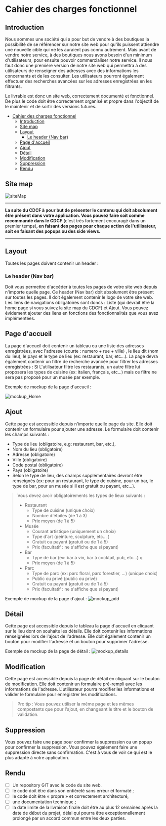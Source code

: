 # Cahier des charges fonctionnel

## Introduction

Nous sommes une société qui a pour but de vendre à des boutiques la possibilité de se référencer sur notre site web pour qu'ils puissent attiendre une nouvelle cible qui ne les auraient pas connu autrement. Mais avant de vendre notre service, à des boutiques nous avons besoin d'un minimum d'utilisateurs, pour ensuite pouvoir commercialiser notre service. Il nous faut donc une première version de notre site web qui permettra à des utilisateurs de renseigner des adresses avec des informations les concernants et de les consulter. Les utilisateurs pourront également effectuer des recherches avancées sur les adresses enregistrées en les filtrants.

Le livrable est donc un site web, correctement documenté et fonctionnel. De plus le code doit être correctement organisé et propre dans l'objectif de le maintenir et de sortir des versions futures.


- [Cahier des charges fonctionnel](#cahier-des-charges-fonctionnel)
  - [Introduction](#introduction)
  - [Site map](#site-map)
  - [Layout](#layout)
    - [Le header (Nav bar)](#le-header-nav-bar)
  - [Page d'accueil](#page-daccueil)
  - [Ajout](#ajout)
  - [Détail](#détail)
  - [Modification](#modification)
  - [Suppression](#suppression)
  - [Rendu](#rendu)


## Site map

![siteMap](./images/CDCF/siteMap.png)


---

**La suite du CDCF à pour but de présenter le contenu qui doit absolument être présent dans votre application. Vous pouvez faire soit comme recommandé dans le CDCF** (c'est très fortement encouragé dans un premier temps)**, en faisant des pages pour chaque action de l'utilisateur, soit en faisant des popups ou des side views.**

---


## Layout
Toutes les pages doivent contenir un header :

### Le header (Nav bar)
Doit vous permettre d'accéder à toutes les pages de votre site web depuis n'importe quelle page. Ce header (Nav bar) doit absolument être présent sur toutes les pages. Il doit également contenir le logo de votre site web. Les liens de navigations obligatoires sont doncs : Liste (qui devrait être la home page si vous suivez la site map du CDCF) et Ajout. Vous pouvez évidement ajouter des liens en fonctions des fonctionnalités que vous avez implémentées.


## Page d'accueil
La page d'accueil doit contenir un tableau ou une liste des adresses enregistrées, avec l'adresse (courte : numero + rue + ville)
, le lieu dit (nom du lieu), le pays et le type de lieu (ex: restaurant, bar, etc...).
La page devra également contenir un filtre de recherche avancée pour filtrer les adresses enregistrées :
Si L'utilisateur filtre les restaurants, un autre filtre lui proposera les types de cuisine (ex: italien, français, etc...) mais ce filtre ne sera pas proposé pour un musée par exemple.

Exemple de mockup de la page d'accueil :

![mockup_Home](./images/CDCF/mockup1.png)

## Ajout
Cette page est accessible depuis n'importe quelle page du site. Elle doit contenir un formulaire pour ajouter une adresse. Le formulaire doit contenir les champs suivants :
- Type de lieu (obligatoire, e.g: restaurant, bar, etc.),
- Nom du lieu (obligatoire)
- Adresse (obligatoire)
- Ville (obligatoire)
- Code postal (obligatoire)
- Pays (obligatoire)
- Selon le type de lieu, des champs supplémentaires devront être renseignés (ex: pour un restaurant, le type de cuisine, pour un bar, le type de bar, pour un musée si il est gratuit ou payant, etc...).

> Vous devez avoir obligatoirements les types de lieux suivants : 
> - Restaurant
>   - Type de cuisine (unique choix)
>   - Nombre d'étoiles (de 1 à 3)
>   - Prix moyen (de 1 à 5)
> - Musée
>   - Courant artistique (uniquement un choix)
>   - Type d'art (peinture, sculpture, etc... )
>   - Gratuit ou payant (gratuit ou de 1 à 5)
>   - Prix (facultatif : ne s'affiche que si payant)
> - Bar
>   - Type de bar (ex: bar à vin, bar à cocktail, pub, etc...) q
>   - Prix moyen (de 1 à 5)
> - Parc
>   - Type de parc (ex: parc floral, parc forestier, ...) (unique choix)
>   - Public ou privé (public ou privé)
>   - Gratuit ou payant (gratuit ou de 1 à 5)
>   - Prix (facultatif : ne s'affiche que si payant)

Exemple de mockup de la page d'ajout :
![mockup_add](./images/CDCF/mockup2.png)

## Détail
Cette page est accessible depuis le tableau la page d'accueil en cliquant sur le lieu dont on souhaite les détails. Elle doit contenir les informations renseignées lors de l'ajout de l'adresse. Elle doit également contenir un bouton pour modifier l'adresse et un bouton pour supprimer l'adresse.

Exemple de mockup de la page de détail :
![mockup_details](./images/CDCF/mockup3.png)

## Modification
Cette page est accessible depuis la page de détail en cliquant sur le bouton de modification. Elle doit contenir un formulaire pré-rempli avec les informations de l'adresse. L'utilisateur pourra modifier les informations et valider le formulaire pour enregistrer les modifications.

> Pro tip : Vous pouvez utiliser la même page et les mêmes compostants que pour l'ajout, en changeant le titre et le bouton de validation.


## Suppression
Vous pouvez faire une page pour confirmer la suppression ou un popup pour confirmer la suppression. Vous pouvez également faire une suppression directe sans confirmation. C'est à vous de voir ce qui est le plus adapté à votre application.


## Rendu
- [ ] Un repository GIT avec le code du site web.
- [ ] le code doit être dans son entièreté sans erreur et formaté ;
- [ ] le code doit être « propre » et correctement architecturé,
- [ ] une documentation technique ;
- [ ] la date limite de la livraison finale doit être au plus 12 semaines après la date de début du projet, délai qui pourra être exceptionnellement prolongé par un accord commun entre les deux parties.
